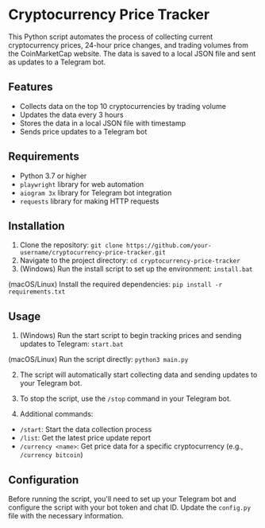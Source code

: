 # Cryptocurrency Price Tracker

This Python script automates the process of collecting current cryptocurrency prices, 24-hour price changes, and trading volumes from the CoinMarketCap website. The data is saved to a local JSON file and sent as updates to a Telegram bot.

## Features

- Collects data on the top 10 cryptocurrencies by trading volume
- Updates the data every 3 hours
- Stores the data in a local JSON file with timestamp
- Sends price updates to a Telegram bot

## Requirements

- Python 3.7 or higher
- `playwright` library for web automation
- `aiogram 3x` library for Telegram bot integration
- `requests` library for making HTTP requests

## Installation

1. Clone the repository: ```git clone https://github.com/your-username/cryptocurrency-price-tracker.git```
2. Navigate to the project directory: ```cd cryptocurrency-price-tracker```
3. (Windows) Run the install script to set up the environment: ```install.bat```

(macOS/Linux) Install the required dependencies: ```pip install -r requirements.txt```


## Usage

1. (Windows) Run the start script to begin tracking prices and sending updates to Telegram: ```start.bat```

(macOS/Linux) Run the script directly: ```python3 main.py```

2. The script will automatically start collecting data and sending updates to your Telegram bot.

3. To stop the script, use the `/stop` command in your Telegram bot.

4. Additional commands:
- `/start`: Start the data collection process
- `/list`: Get the latest price update report
- `/currency <name>`: Get price data for a specific cryptocurrency (e.g., `/currency bitcoin`)

## Configuration

Before running the script, you'll need to set up your Telegram bot and configure the script with your bot token and chat ID. Update the `config.py` file with the necessary information.